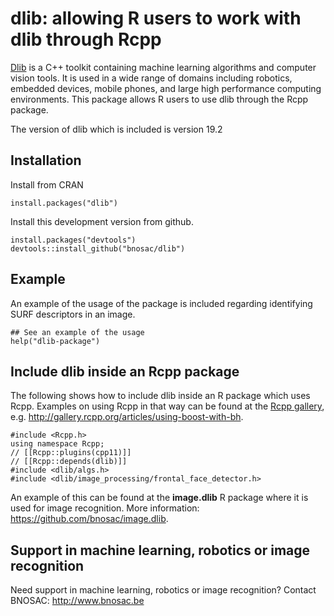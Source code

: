# dlib: allowing R users to work with dlib through Rcpp

[Dlib](http://dlib.net) is a C++ toolkit containing machine learning algorithms and computer vision tools. It is used in a wide range of domains including robotics, embedded devices, mobile phones, and large high performance computing environments. This package allows R users to use dlib through the Rcpp package.

The version of dlib which is included is version 19.2

## Installation

Install from CRAN
```
install.packages("dlib")
```

Install this development version from github.
```
install.packages("devtools")
devtools::install_github("bnosac/dlib")
```

## Example

An example of the usage of the package is included regarding identifying SURF descriptors in an image.

```
## See an example of the usage 
help("dlib-package")
```

## Include dlib inside an Rcpp package

The following shows how to include dlib inside an R package which uses Rcpp. Examples on using Rcpp in that way can be found at the [Rcpp gallery](http://gallery.rcpp.org), e.g. http://gallery.rcpp.org/articles/using-boost-with-bh.

```
#include <Rcpp.h>
using namespace Rcpp;
// [[Rcpp::plugins(cpp11)]]
// [[Rcpp::depends(dlib)]]
#include <dlib/algs.h>
#include <dlib/image_processing/frontal_face_detector.h>
```

An example of this can be found at the **image.dlib** R package where it is used for image recognition. More information: https://github.com/bnosac/image.dlib.


## Support in machine learning, robotics or image recognition

Need support in machine learning, robotics or image recognition?
Contact BNOSAC: http://www.bnosac.be



    
